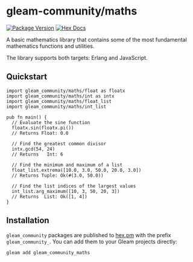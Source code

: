 # gleam-community/maths

[![Package Version](https://img.shields.io/hexpm/v/gleam_community_maths)](https://hex.pm/packages/gleam_community_maths)
[![Hex Docs](https://img.shields.io/badge/hex-docs-ffaff3)](https://hexdocs.pm/gleam_community_maths/)

A basic mathematics library that contains some of the most fundamental mathematics functions and utilities.

The library supports both targets: Erlang and JavaScript.

## Quickstart

```gleam
import gleam_community/maths/float as floatx
import gleam_community/maths/int as intx
import gleam_community/maths/float_list
import gleam_community/maths/int_list

pub fn main() {
  // Evaluate the sine function
  floatx.sin(floatx.pi())
  // Returns Float: 0.0

  // Find the greatest common divisor
  intx.gcd(54, 24)
  // Returns   Int: 6

  // Find the minimum and maximum of a list
  float_list.extrema([10.0, 3.0, 50.0, 20.0, 3.0])
  // Returns Tuple: Ok(#(3.0, 50.0))

  // Find the list indices of the largest values 
  int_list.arg_maximum([10, 3, 50, 20, 3])
  // Returns  List: Ok([1, 4])  
}

```

## Installation

`gleam_community` packages are published to [hex.pm](https://hex.pm/packages/gleam_community_maths)
with the prefix `gleam_community_`. You can add them to your Gleam projects directly:

```sh
gleam add gleam_community_maths
```